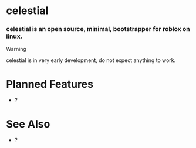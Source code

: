 # celestial
### celestial is an open source, minimal, bootstrapper for roblox on linux.

> [!WARNING]
> celestial is in very early development, do not expect anything to work.

# Planned Features
+ ?

# See Also
+ ?